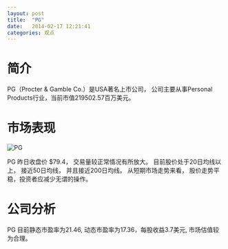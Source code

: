 ```yaml
---
layout: post
title:  "PG"
date:   2014-02-17 12:21:41
categories: 观点
---
```


# 简介
PG（Procter & Gamble Co.）是USA著名上市公司，
公司主要从事Personal Products行业，当前市值219502.57百万美元。

# 市场表现

![PG](http://finviz.com/chart.ashx?t=PG&ty=c&ta=1&p=d&s=l)

PG 昨日收盘价 $79.4，
交易量较正常情况有所放大。
目前股价处于20日均线以上，
接近50日均线，
并且接近200日均线。
从短期市场走势来看，
股价走势平稳，投资者应减少无谓的操作。

# 公司分析
PG 目前静态市盈率为21.46, 动态市盈率为17.36，每股收益3.7美元,
市场估值较为合理。
